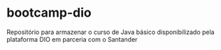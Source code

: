 # bootcamp-dio
Repositório para armazenar o curso de Java básico disponibilizado pela plataforma DIO em parceria com o Santander
